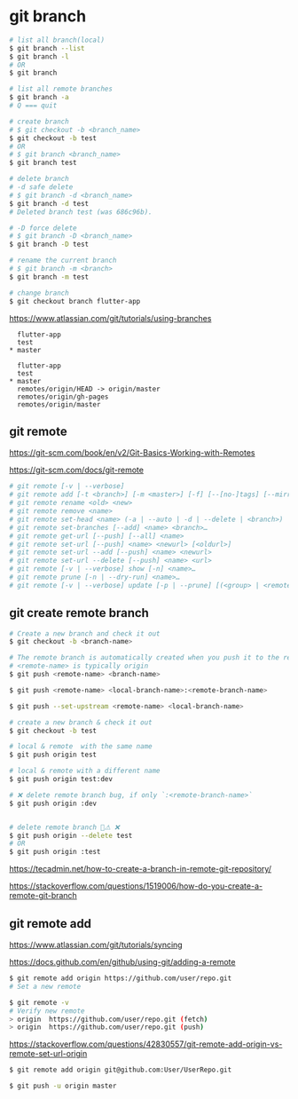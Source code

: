 # git branch


```sh
# list all branch(local)
$ git branch --list
$ git branch -l
# OR
$ git branch

# list all remote branches
$ git branch -a
# Q === quit

# create branch
# $ git checkout -b <branch_name>
$ git checkout -b test
# OR
# $ git branch <branch_name>
$ git branch test

# delete branch
# -d safe delete
# $ git branch -d <branch_name>
$ git branch -d test
# Deleted branch test (was 686c96b).

# -D force delete
# $ git branch -D <branch_name>
$ git branch -D test

# rename the current branch
# $ git branch -m <branch>
$ git branch -m test

# change branch
$ git checkout branch flutter-app

```

https://www.atlassian.com/git/tutorials/using-branches

```code
  flutter-app
  test
* master

```

```code
  flutter-app
  test
* master
  remotes/origin/HEAD -> origin/master
  remotes/origin/gh-pages
  remotes/origin/master

```

## git remote

https://git-scm.com/book/en/v2/Git-Basics-Working-with-Remotes

https://git-scm.com/docs/git-remote

```sh
# git remote [-v | --verbose]
# git remote add [-t <branch>] [-m <master>] [-f] [--[no-]tags] [--mirror=<fetch|push>] <name> <url>
# git remote rename <old> <new>
# git remote remove <name>
# git remote set-head <name> (-a | --auto | -d | --delete | <branch>)
# git remote set-branches [--add] <name> <branch>…​
# git remote get-url [--push] [--all] <name>
# git remote set-url [--push] <name> <newurl> [<oldurl>]
# git remote set-url --add [--push] <name> <newurl>
# git remote set-url --delete [--push] <name> <url>
# git remote [-v | --verbose] show [-n] <name>…​
# git remote prune [-n | --dry-run] <name>…​
# git remote [-v | --verbose] update [-p | --prune] [(<group> | <remote>)…​]

```

## git create remote branch

```sh
# Create a new branch and check it out
$ git checkout -b <branch-name>

# The remote branch is automatically created when you push it to the remote server. 
# <remote-name> is typically origin
$ git push <remote-name> <branch-name> 

$ git push <remote-name> <local-branch-name>:<remote-branch-name>

$ git push --set-upstream <remote-name> <local-branch-name> 

```

```sh
# create a new branch & check it out
$ git checkout -b test

# local & remote  with the same name
$ git push origin test

# local & remote with a different name
$ git push origin test:dev

# ❌ delete remote branch bug, if only `:<remote-branch-name>` 
$ git push origin :dev


# delete remote branch 💩⚠ ❌
$ git push origin --delete test
# OR
$ git push origin :test

```

https://tecadmin.net/how-to-create-a-branch-in-remote-git-repository/

https://stackoverflow.com/questions/1519006/how-do-you-create-a-remote-git-branch



## git remote add


https://www.atlassian.com/git/tutorials/syncing

https://docs.github.com/en/github/using-git/adding-a-remote

```sh
$ git remote add origin https://github.com/user/repo.git
# Set a new remote

$ git remote -v
# Verify new remote
> origin  https://github.com/user/repo.git (fetch)
> origin  https://github.com/user/repo.git (push)

```


https://stackoverflow.com/questions/42830557/git-remote-add-origin-vs-remote-set-url-origin

```sh
$ git remote add origin git@github.com:User/UserRepo.git

$ git push -u origin master
```

